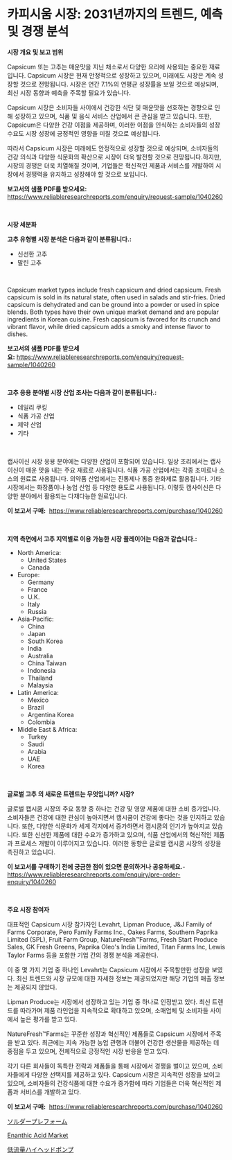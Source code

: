 <p><h1>카피시움 시장: 2031년까지의 트렌드, 예측 및 경쟁 분석</h1></p><p><strong>시장 개요 및 보고 범위</strong></p>
<p><p>Capsicum 또는 고추는 매운맛을 지닌 채소로서 다양한 요리에 사용되는 중요한 재료입니다. Capsicum 시장은 현재 안정적으로 성장하고 있으며, 미래에도 시장은 계속 성장할 것으로 전망됩니다. 시장은 연간 7.1%의 연평균 성장률을 보일 것으로 예상되며, 최신 시장 동향과 예측을 주목할 필요가 있습니다.</p><p>Capsicum 시장은 소비자들 사이에서 건강한 식단 및 매운맛을 선호하는 경향으로 인해 성장하고 있으며, 식품 및 음식 서비스 산업에서 큰 관심을 받고 있습니다. 또한, Capsicum은 다양한 건강 이점을 제공하며, 이러한 이점을 인식하는 소비자들의 성장 수요도 시장 성장에 긍정적인 영향을 미칠 것으로 예상됩니다.</p><p>따라서 Capsicum 시장은 미래에도 안정적으로 성장할 것으로 예상되며, 소비자들의 건강 의식과 다양한 식문화의 확산으로 시장이 더욱 발전할 것으로 전망됩니다.하지만, 시장의 경쟁은 더욱 치열해질 것이며, 기업들은 혁신적인 제품과 서비스를 개발하여 시장에서 경쟁력을 유지하고 성장해야 할 것으로 보입니다.</p></p>
<p><strong>보고서의 샘플 PDF를 받으세요:</strong> <a href="https://www.reliableresearchreports.com/enquiry/request-sample/1040260">https://www.reliableresearchreports.com/enquiry/request-sample/1040260</a></p>
<p>&nbsp;</p>
<p><strong>시장 세분화</strong></p>
<p><strong>고추 유형별 시장 분석은 다음과 같이 분류됩니다.:</strong></p>
<p><ul><li>신선한 고추</li><li>말린 고추</li></ul></p>
<p>&nbsp;</p>
<p><p>Capsicum market types include fresh capsicum and dried capsicum. Fresh capsicum is sold in its natural state, often used in salads and stir-fries. Dried capsicum is dehydrated and can be ground into a powder or used in spice blends. Both types have their own unique market demand and are popular ingredients in Korean cuisine. Fresh capsicum is favored for its crunch and vibrant flavor, while dried capsicum adds a smoky and intense flavor to dishes.</p></p>
<p><strong>보고서의 샘플 PDF를 받으세요:</strong>&nbsp;<a href="https://www.reliableresearchreports.com/enquiry/request-sample/1040260">https://www.reliableresearchreports.com/enquiry/request-sample/1040260</a></p>
<p>&nbsp;</p>
<p><strong> 고추 응용 분야별 시장 산업 조사는 다음과 같이 분류됩니다.:</strong></p>
<p><ul><li>데일리 쿠킹</li><li>식품 가공 산업</li><li>제약 산업</li><li>기타</li></ul></p>
<p>&nbsp;</p>
<p><p>캡사이신 시장 응용 분야에는 다양한 산업이 포함되어 있습니다. 일상 조리에서는 캡사이신이 매운 맛을 내는 주요 재료로 사용됩니다. 식품 가공 산업에서는 각종 조미료나 소스의 원료로 사용됩니다. 의약품 산업에서는 진통제나 통증 완화제로 활용됩니다. 기타 시장에서는 화장품이나 농업 산업 등 다양한 용도로 사용됩니다. 이렇듯 캡사이신은 다양한 분야에서 활용되는 다재다능한 원료입니다.</p></p>
<p><strong>이 보고서 구매:</strong>&nbsp; <a href="https://www.reliableresearchreports.com/purchase/1040260">https://www.reliableresearchreports.com/purchase/1040260</a></p>
<p>&nbsp;</p>
<p><strong>지역 측면에서 고추 지역별로 이용 가능한 시장 플레이어는 다음과 같습니다.:</strong></p>
<p><ul>
    <li>
        North America:
        <ul>
            <li>United States</li>
            <li>Canada</li>
        </ul>
    </li>
    <li>
        Europe:
        <ul>
            <li>Germany</li>
            <li>France</li>
            <li>U.K.</li>
            <li>Italy</li>
            <li>Russia</li>
        </ul>
    </li>
    <li>
        Asia-Pacific:
        <ul>
            <li>China</li>
            <li>Japan</li>
            <li>South Korea</li>
            <li>India</li>
            <li>Australia</li>
            <li>China Taiwan</li>
            <li>Indonesia</li>
            <li>Thailand</li>
            <li>Malaysia</li>
        </ul>
    </li>
    <li>
        Latin America:
        <ul>
            <li>Mexico</li>
            <li>Brazil</li>
            <li>Argentina Korea</li>
            <li>Colombia</li>
        </ul>
    </li>
    <li>
        Middle East & Africa:
        <ul>
            <li>Turkey</li>
            <li>Saudi</li>
            <li>Arabia</li>
            <li>UAE</li>
            <li>Korea</li>
        </ul>
    </li>
    </ul></p>
<p>&nbsp;</p>
<p><strong>글로벌 고추 의 새로운 트렌드는 무엇입니까? 시장?</strong></p>
<p><p>글로벌 캡시쿰 시장의 주요 동향 중 하나는 건강 및 영양 제품에 대한 소비 증가입니다. 소비자들은 건강에 대한 관심이 높아지면서 캡시쿰이 건강에 좋다는 것을 인지하고 있습니다. 또한, 다양한 식문화가 세계 각지에서 증가하면서 캡시쿰의 인기가 높아지고 있습니다. 또한 신선한 제품에 대한 수요가 증가하고 있으며, 식품 산업에서의 혁신적인 제품과 프로세스 개발이 이루어지고 있습니다. 이러한 동향은 글로벌 캡시쿰 시장의 성장을 촉진하고 있습니다.</p></p>
<p><strong>이 보고서를 구매하기 전에 궁금한 점이 있으면 문의하거나 공유하세요.</strong>- <a href="https://www.reliableresearchreports.com/enquiry/pre-order-enquiry/1040260">https://www.reliableresearchreports.com/enquiry/pre-order-enquiry/1040260</a></p>
<p>&nbsp;</p>
<p><strong>주요 시장 참여자</strong></p>
<p><p>대표적인 Capsicum 시장 참가자인 Levahrt, Lipman Produce, J&J Family of Farms Corporate, Pero Family Farms Inc., Oakes Farms, Southern Paprika Limited (SPL), Fruit Farm Group, NatureFresh™Farms, Fresh Start Produce Sales, GK Fresh Greens, Paprika Oleo's India Limited, Titan Farms Inc, Lewis Taylor Farms 등을 포함한 기업 간의 경쟁 분석을 제공한다.</p><p>이 중 몇 가지 기업 중 하나인 Levahrt는 Capsicum 시장에서 주목할만한 성장을 보였다. 최신 트렌드와 시장 규모에 대한 자세한 정보는 제공되었지만 해당 기업의 매출 정보는 제공되지 않았다.</p><p>Lipman Produce는 시장에서 성장하고 있는 기업 중 하나로 인정받고 있다. 최신 트렌드를 따라가며 제품 라인업을 지속적으로 확대하고 있으며, 소매업체 및 소비자들 사이에서 높은 평가를 받고 있다.</p><p>NatureFresh™Farms는 꾸준한 성장과 혁신적인 제품들로 Capsicum 시장에서 주목을 받고 있다. 최근에는 지속 가능한 농업 관행과 더불어 건강한 생산물을 제공하는 데 중점을 두고 있으며, 전체적으로 긍정적인 시장 반응을 얻고 있다.</p><p>각기 다른 회사들이 독특한 전략과 제품들을 통해 시장에서 경쟁을 벌이고 있으며, 소비자들에게 다양한 선택지를 제공하고 있다. Capsicum 시장은 지속적인 성장을 보이고 있으며, 소비자들의 건강식품에 대한 수요가 증가함에 따라 기업들은 더욱 혁신적인 제품과 서비스를 개발하고 있다.</p></p>
<p><strong>이 보고서 구매:</strong>&nbsp;&nbsp;<a href="https://www.reliableresearchreports.com/purchase/1040260">https://www.reliableresearchreports.com/purchase/1040260</a></p>
<p><p><a href="https://github.com/KaydenJohns1964/Market-Research-Report-List-1/blob/main/476274417145.md">ソルダープレフォーム</a></p><p><a href="https://circular-yam-9b9.notion.site/Enanthic-Acid-Market-Research-Report-Provides-Critical-Insights-that-can-help-Shape-Business-Develop-200fde6fc8c445feb7b1f4d127c0f183">Enanthic Acid Market</a></p><p><a href="https://github.com/marbadji/Market-Research-Report-List-1/blob/main/867618817144.md">低流量ハイヘッドポンプ</a></p></p>

